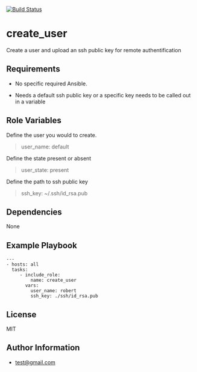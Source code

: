 [![Build Status](https://travis-ci.org/MidoAhmed/ansible-apache.svg?branch=master)](https://travis-ci.org/MidoAhmed/ansible-apache)

create_user
=========

Create a user and upload an ssh public key for remote authentification

Requirements
------------

- No specific required Ansible.

- Needs a default ssh public key or a specific key needs to be called out in a variable

Role Variables
--------------


Define the user you would to create.
>user_name: default

Define the state present or absent
>user_state: present

Define the path to ssh public key
>ssh_key: ~/.ssh/id_rsa.pub

Dependencies
------------

None

Example Playbook
----------------

```
---
- hosts: all
  tasks:
     - include_role:
         name: create_user
       vars:
         user_name: robert
         ssh_key: ./ssh/id_rsa.pub
```

License
-------

MIT

Author Information
------------------

- test@gmail.com
